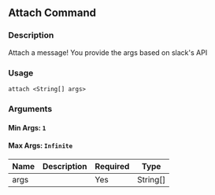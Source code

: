 ## Attach Command

### Description

Attach a message! You provide the args based on slack's API

### Usage

`attach <String[] args>`

### Arguments

#### Min Args: `1`

#### Max Args: `Infinite`

| Name | Description | Required | Type |
|------|-------------|----------|------|
|args||Yes|String[]|